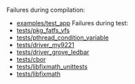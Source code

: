 Failures during compilation:
- [examples/test_app](examples/test_app/compilation.failed)
Failures during test:
- [tests/pkg_fatfs_vfs](tests/pkg_fatfs_vfs/test.failed)
- [tests/pthread_condition_variable](tests/pthread_condition_variable/test.failed)
- [tests/driver_my9221](tests/driver_my9221/test.failed)
- [tests/driver_grove_ledbar](tests/driver_grove_ledbar/test.failed)
- [tests/cbor](tests/cbor/test.failed)
- [tests/libfixmath_unittests](tests/libfixmath_unittests/test.failed)
- [tests/libfixmath](tests/libfixmath/test.failed)
